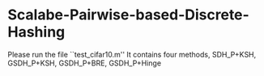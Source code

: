 # Scalabe-Pairwise-based-Discrete-Hashing

Please run the file ``test_cifar10.m''
It contains four methods, SDH_P+KSH, GSDH_P+KSH, GSDH_P+BRE, GSDH_P+Hinge
